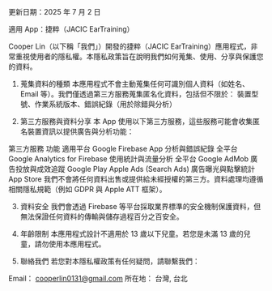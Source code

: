更新日期：2025 年 7 月 2 日

適用 App：捷粹（JACIC EarTraining）

Cooper Lin（以下稱「我們」）開發的捷粹（JACIC EarTraining）應用程式，非常重視使用者的隱私權。本隱私政策旨在說明我們如何蒐集、使用、分享與保護您的資料。

1. 蒐集資料的種類
本應用程式不會主動蒐集任何可識別個人資料（如姓名、Email 等）。我們僅透過第三方服務蒐集匿名化資料，包括但不限於：
裝置型號、作業系統版本、錯誤紀錄（用於除錯與分析）

3. 第三方服務與資料分享
本 App 使用以下第三方服務，這些服務可能會收集匿名裝置資訊以提供廣告與分析功能：

第三方服務	功能	適用平台
Google Firebase	App 分析與錯誤紀錄	全平台
Google Analytics for Firebase	使用統計與流量分析	全平台
Google AdMob	廣告投放與成效追蹤	Google Play
Apple Ads (Search Ads)	廣告曝光與點擊統計	App Store
我們不會將任何資料出售或提供給未經授權的第三方。資料處理均遵循相關隱私規範（例如 GDPR 與 Apple ATT 框架）。

3. 資料安全
我們會透過 Firebase 等平台採取業界標準的安全機制保護資料，但無法保證任何資料的傳輸與儲存過程百分之百安全。

4. 年齡限制
本應用程式設計不適用於 13 歲以下兒童。若您是未滿 13 歲的兒童，請勿使用本應用程式。

5. 聯絡我們
若您對本隱私權政策有任何疑問，請聯繫我們：

Email： cooperlin0131@gmail.com
所在地： 台灣, 台北
